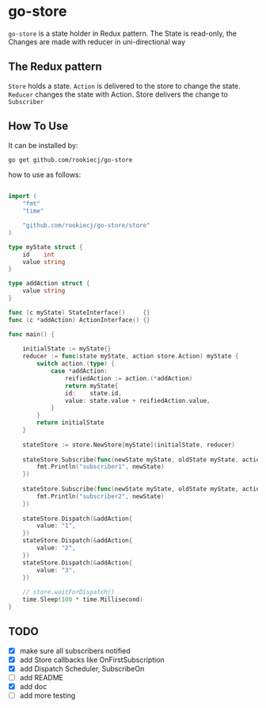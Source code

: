 # go-store

`go-store` is a state holder in Redux pattern.
The State is read-only, the Changes are made with reducer in uni-directional way

## The Redux pattern

`Store` holds a state.
`Action` is delivered to the store to change the state.
`Reducer` changes the state with Action.
Store delivers the change to `Subscriber`


## How To Use

It can be installed by:
```sh
go get github.com/rookiecj/go-store
```

how to use as follows: 
```go

import (
    "fmt"
    "time"

    "github.com/rookiecj/go-store/store"
)

type myState struct {
    id    int
    value string
}

type addAction struct {
    value string
}

func (c myState) StateInterface()     {}
func (c *addAction) ActionInterface() {}

func main() {
    
    initialState := myState{}
    reducer := func(state myState, action store.Action) myState {
        switch action.(type) {
            case *addAction:
                reifiedAction := action.(*addAction)
                return myState{
                id:    state.id,
                value: state.value + reifiedAction.value,
            }
        }
        return initialState
    }
    
    stateStore := store.NewStore[myState](initialState, reducer)
    
    stateStore.Subscribe(func(newState myState, oldState myState, action store.Action) {
        fmt.Println("subscriber1", newState)
    })
    
    stateStore.Subscribe(func(newState myState, oldState myState, action store.Action) {
        fmt.Println("subscriber2", newState)
    })
    
    stateStore.Dispatch(&addAction{
        value: "1",
	})
    stateStore.Dispatch(&addAction{
        value: "2",
	})
    stateStore.Dispatch(&addAction{
        value: "3",
	})
    
    // store.waitForDispatch()
    time.Sleep(100 * time.Millisecond)
}

```

## TODO
- [X] make sure all subscribers notified
- [X] add Store callbacks like OnFirstSubscription
- [X] add Dispatch Scheduler, SubscribeOn
- [ ] add README
- [X] add doc
- [ ] add more testing